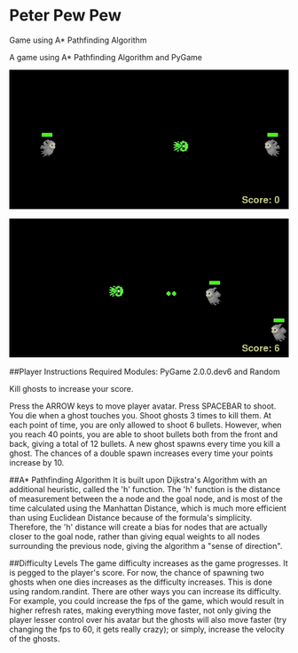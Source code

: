 # Peter Pew Pew
 Game using A* Pathfinding Algorithm

A game using A* Pathfinding Algorithm and PyGame

![](peterpewpew1.gif)                                               

![](peterpewpew2.gif)

##Player Instructions
Required Modules: PyGame 2.0.0.dev6 and Random

Kill ghosts to increase your score.

Press the ARROW keys to move player avatar. Press SPACEBAR to shoot. You die when a ghost touches you. Shoot ghosts 3 times to kill them. At each point of time, you are only allowed to shoot 6 bullets. However, when you reach 40 points, you are able to shoot bullets both from the front and back, giving a total of 12 bullets. A new ghost spawns every time you kill a ghost. The chances of a double spawn increases every time your points increase by 10.

##A* Pathfinding Algorithm
It is built upon Dijkstra's Algorithm with an additional heuristic, called the 'h' function. The 'h' function is the distance of measurement between the a node and the goal node, and is most of the time calculated using the Manhattan Distance, which is much more efficient than using Euclidean Distance because of the formula's simplicity. Therefore, the 'h' distance will create a bias for nodes that are actually closer to the goal node, rather than giving equal weights to all nodes surrounding the previous node, giving the algorithm a "sense of direction".

##Difficulty Levels
The game difficulty increases as the game progresses. It is pegged to the player's score. For now, the chance of spawning two ghosts when one dies increases as the difficulty increases. This is done using random.randint. There are other ways you can increase its difficulty. For example, you could increase the fps of the game, which would result in higher refresh rates, making everything move faster, not only giving the player lesser control over his avatar but the ghosts will also move faster (try changing the fps to 60, it gets really crazy); or simply, increase the velocity of the ghosts.
